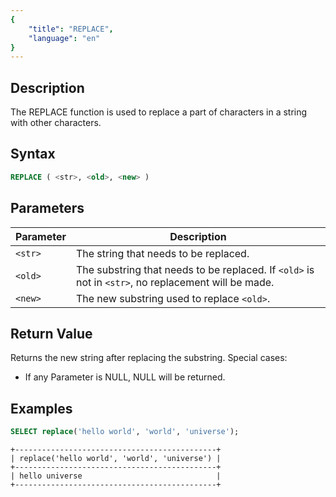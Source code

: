 ```yaml
---
{
    "title": "REPLACE",
    "language": "en"
}
---
```


## Description

The REPLACE function is used to replace a part of characters in a string with other characters.

## Syntax

```sql
REPLACE ( <str>, <old>, <new> )
```

## Parameters

| Parameter      | Description                                                                                         |
|---------|-----------------------------------------------------------------------------------------------------|
| `<str>` | The string that needs to be replaced.                                                               |
| `<old>` | The substring that needs to be replaced. If `<old>` is not in `<str>`, no replacement will be made. |
| `<new>` | The new substring used to replace `<old>`.                                                            |

## Return Value

Returns the new string after replacing the substring. Special cases:

- If any Parameter is NULL, NULL will be returned.

## Examples

```sql
SELECT replace('hello world', 'world', 'universe');
```

```text
+---------------------------------------------+
| replace('hello world', 'world', 'universe') |
+---------------------------------------------+
| hello universe                              |
+---------------------------------------------+
```
